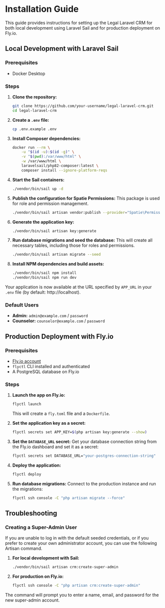 # Installation Guide

This guide provides instructions for setting up the Legal Laravel CRM for both local development using Laravel Sail and for production deployment on Fly.io.

## Local Development with Laravel Sail

### Prerequisites
- Docker Desktop

### Steps

1.  **Clone the repository:**
    ```bash
    git clone https://github.com/your-username/legal-laravel-crm.git
    cd legal-laravel-crm
    ```

2.  **Create a `.env` file:**
    ```bash
    cp .env.example .env
    ```

3.  **Install Composer dependencies:**
    ```bash
    docker run --rm \
        -u "$(id -u):$(id -g)" \
        -v "$(pwd):/var/www/html" \
        -w /var/www/html \
        laravelsail/php82-composer:latest \
        composer install --ignore-platform-reqs
    ```

4.  **Start the Sail containers:**
    ```bash
    ./vendor/bin/sail up -d
    ```

5.  **Publish the configuration for Spatie Permissions:**
    This package is used for role and permission management.
    ```bash
    ./vendor/bin/sail artisan vendor:publish --provider="Spatie\Permission\PermissionServiceProvider"
    ```

6.  **Generate the application key:**
    ```bash
    ./vendor/bin/sail artisan key:generate
    ```

7.  **Run database migrations and seed the database:**
    This will create all necessary tables, including those for roles and permissions.
    ```bash
    ./vendor/bin/sail artisan migrate --seed
    ```

8.  **Install NPM dependencies and build assets:**
    ```bash
    ./vendor/bin/sail npm install
    ./vendor/bin/sail npm run dev
    ```

Your application is now available at the URL specified by `APP_URL` in your `.env` file (by default: http://localhost).

### Default Users

-   **Admin:** `admin@example.com` / `password`
-   **Counselor:** `counselor@example.com` / `password`

## Production Deployment with Fly.io

### Prerequisites

-   [Fly.io account](https://fly.io/)
-   `flyctl` CLI installed and authenticated
-   A PostgreSQL database on Fly.io

### Steps

1.  **Launch the app on Fly.io:**
    ```bash
    flyctl launch
    ```
    This will create a `fly.toml` file and a `Dockerfile`.

2.  **Set the application key as a secret:**
    ```bash
    flyctl secrets set APP_KEY=$(php artisan key:generate --show)
    ```

3.  **Set the `DATABASE_URL` secret:**
    Get your database connection string from the Fly.io dashboard and set it as a secret:
    ```bash
    flyctl secrets set DATABASE_URL="your-postgres-connection-string"
    ```

4.  **Deploy the application:**
    ```bash
    flyctl deploy
    ```

5.  **Run database migrations:**
    Connect to the production instance and run the migrations:
    ```bash
    flyctl ssh console -C "php artisan migrate --force"
    ```

## Troubleshooting

### Creating a Super-Admin User

If you are unable to log in with the default seeded credentials, or if you prefer to create your own administrator account, you can use the following Artisan command.

1.  **For local development with Sail:**
    ```bash
    ./vendor/bin/sail artisan crm:create-super-admin
    ```

2.  **For production on Fly.io:**
    ```bash
    flyctl ssh console -C "php artisan crm:create-super-admin"
    ```

The command will prompt you to enter a name, email, and password for the new super-admin account.